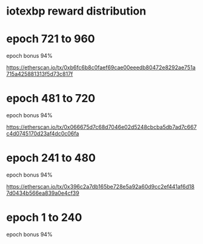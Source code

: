 # iotexbp reward distribution


# epoch 721 to 960
epoch bonus 94%

https://etherscan.io/tx/0xb6fc6b8c0faef69cae00eeedb80472e8292ae751a715a425881313f5d73c817f

# epoch 481 to 720
epoch bonus 94%

https://etherscan.io/tx/0x066675d7c68d7046e02d5248cbcba5db7ad7c667c4d0745170d23af4dc0c06fa

# epoch 241 to 480
epoch bonus 94%

https://etherscan.io/tx/0x396c2a7db165be728e5a92a60d9cc2ef441af6d187d0434b566ea839a0e4cf39

# epoch 1 to 240
epoch bonus 94%



